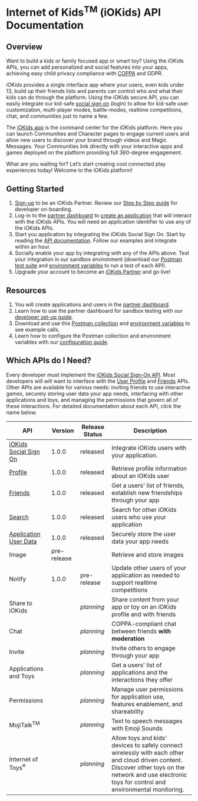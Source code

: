 # Internet of Kids<sup>TM</sup> (iOKids) API Documentation

## Overview
Want to build a kids or family focused app or smart toy? Using the iOKids APIs, you can add personalized and social 
features into your apps, achieving easy child privacy compliance with [COPPA](https://www.ftc.gov/enforcement/rules/rulemaking-regulatory-reform-proceedings/childrens-online-privacy-protection-rule)
 and GDPR. 

iOKids provides a single interface app where your users, even kids under 13, build up their friends lists and parents 
can control who and what their kids can do through the platform. Using the iOKids secure API, you can easily integrate 
our kid-safe [social sign on](/iOKids-SSO.md) (login) to allow for kid-safe user customization, multi-player modes, 
battle-modes, realtime competitions, chat, and communities just to name a few.

The [iOKids app](https://iokids.net/pages/download-iokids) is the command center for the iOKids platform. Here you can 
launch Communities and Character pages to engage current users and allow new users to discover your brand through videos 
and Magic Messages. Your Communities link directly with your interactive apps and games deployed on the platform 
providing full 360-degree engagement. 

What are you waiting for? Let’s start creating cool connected play experiences today! Welcome to the iOKids platform!

## Getting Started
1. [Sign-up](https://partner.iokids.net) to be an iOKids Partner. Review our <a href="iOKids-Developer-Setup.pdf" download>Step 
by Step guide</a> for developer on-boarding.
2. Log-in to the [partner dashboard](https://partner.iokids.net/) to [create an application](/CreateAnApplication.md) 
that will interact with the iOKids APIs. You will need an application identifier to use any of the iOKids APIs.
3. Start you application by integrating the iOKids Social Sign On. Start by reading the 
[API documentation](/iOKids-SSO.md). Follow our examples and integrate within an hour.
4. Socially enable your app by integrating with any of the APIs above. Test your integration in our sandbox environment 
(download our <a href="iOKids-APIs.postman_collection.json" download>Postman test suite</a> and 
<a href="iOKids-APIs.postman_environment.json">environment variables</a> to run a test of each API). 
5. Upgrade your account to become an [iOKids Partner](https://iokids.net/partners) and go live!

## Resources

1. You will create applications and users in the [partner dashboard](https://partner.iokids.net/).
2. Learn how to use the partner dashboard for sandbox testing with our <a href="iOKids-Developer-Setup.pdf" download>developer set-up guide</a>.
3. Download and use this <a href="iOKids-APIs.postman_collection.json" download>Postman collection</a> and 
<a href="iOKids-APIs.postman_environment.json" download>environment variables</a> to see example calls. 
4. Learn how to configure the Postman collection and environment variables with our 
<a href="Configure-Postman-for-iOKids.pdf" download>configuration guide</a>.

## Which APIs do I Need?
Every developer must implement the [iOKids Social Sign-On API](/iOKids-SSO.md). Most developers will will want to interface
with the [User Profile](https://app.swaggerhub.com/apis/iOKids/Profile/1.0.0) and [Friends](https://app.swaggerhub.com/apis/iOKids/Friends/1.0.0) APIs. Other APIs are available for various needs: 
inviting friends to use interactive games, securely storing user data your app needs, interfacing with other applications 
and toys, and managing the permissions that govern all of these interactions. For detailed documentation about each API, 
click the name below. 

| API | Version | Release Status | Description |
| --- | ------- | ------ | ----------- |
| [iOKids <br />Social Sign On](/iOKids-SSO.md) | 1.0.0 | released | Integrate iOKids users with your application. |
| [Profile](https://app.swaggerhub.com/apis/iOKids/Profile/1.0.0) | 1.0.0 | released | Retrieve profile information about an iOKids user |
| [Friends](https://app.swaggerhub.com/apis/iOKids/Friends/1.0.0) | 1.0.0 | released | Get a users' list of friends, establish new friendships through your app |
| [Search](/https://app.swaggerhub.com/apis/iOKids/Search/1.0.0) | 1.0.0 | released | Search for other iOKids users who use your application |
| [Application User Data](/ApplicationData.md) | 1.0.0 | released | Securely store the user data your app needs |
| Image | pre-release |  | Retrieve and store images |
| Notify | 1.0.0 | pre-release | Update other users of your application as needed to support realtime competitions |
| Share to iOKids |  | *planning* | Share content from your app or toy on an iOKids profile and with friends |
| Chat |   | *planning* | COPPA-compliant chat between friends **with moderation** |
| Invite |  | *planning* | Invite others to engage through your app |
| Applications and Toys |  | *planning* | Get a users' list of applications and the interactions they offer |
| Permissions |  | *planning* | Manage user permissions for application use, features enablement, and shareability |
| MojiTalk<sup>TM</sup> |  | *planning* | Text to speech messages with Emoji Sounds |
| Internet of Toys<sup>&reg;</sup> |  | *planning* | Allow toys and kids' devices to safely connect wirelessly with each other and cloud driven content. Discover other toys on the network and use electronic toys for control and environmental monitoring. |


